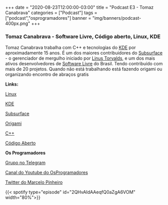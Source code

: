 +++
date = "2020-08-23T12:00:00-03:00"
title = "Podcast E3 - Tomaz Canabrava"
categories = ["Podcast"]
tags = ["podcast","osprogramadores"]
banner = "img/banners/podcast-400px.png"
+++

### Tomaz Canabrava - Software Livre, Código aberto, Linux, KDE

Tomaz Canabrava trabalha com C++ e tecnologias do [KDE](https://kde.org/) por aproximadamente 15 anos. É um dos maiores contribuidores do [Subsurface](https://subsurface-divelog.org/) - o gerenciador de mergulho iniciado por [Linus Torvalds](https://en.wikipedia.org/wiki/Linus_Torvalds), e um dos mais ativos desenvolvedores de [Software Livre](https://pt.wikipedia.org/wiki/Software_livre) do Brasil. Tendo contribuído com mais de 20 projetos. Quando não está trabalhando está fazendo origami ou organizando encontro de abraços gratis

**Links:**

[Linux](https://en.wikipedia.org/wiki/Linux)

[KDE](https://kde.org/)

[Subsurface](https://subsurface-divelog.org/)

[Origami](https://origami.me/diagrams/)

[C++](https://en.wikipedia.org/wiki/C%2B%2B)

[Código Aberto](https://pt.wikipedia.org/wiki/C%C3%B3digo_aberto)


**Os Programadores**

[Grupo no Telegram](https://t.me/osprogramadores)

[Canal do Youtube do OsProgramadores](https://www.youtube.com/channel/UCt_YNYGl6K5yNXlXEQDdwWg?view_as=subscriber)

[Twitter do Marcelo Pinheiro](https://twitter.com/mpinheir)


{{< spotify type="episode" id="2QHvAIdAAeqfQ0aZgA6VOM" width="80%">}}